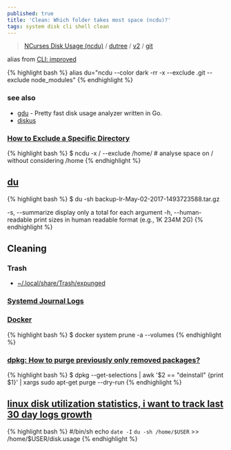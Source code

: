 ```yaml
---
published: true
title: 'Clean: Which folder takes most space (ncdu)?'
tags: system disk cli shell clean
---
```

> [NCurses Disk Usage (ncdu)](https://dev.yorhel.nl/ncdu) / [dutree](https://ownyourbits.com/2018/03/25/analyze-disk-usage-with-dutree/) / [v2](https://dev.yorhel.nl/doc/ncdu2) / [git](https://code.blicky.net/yorhel/ncdu/)

alias from [CLI: improved](https://remysharp.com/2018/08/23/cli-improved#ncdu--du)

{% highlight bash %}
alias du="ncdu --color dark -rr -x --exclude .git --exclude node_modules"
{% endhighlight %}

### see also
- [gdu](https://github.com/dundee/gdu/tree/master#go-diskusage) - Pretty fast disk usage analyzer written in Go.
- [diskus](https://github.com/sharkdp/diskus#diskus)

### [How to Exclude a Specific Directory](https://stackoverflow.com/questions/57433340/how-to-exclude-a-specific-directory-in-ncdu-command)

{% highlight bash %}
$ ncdu -x / --exclude /home/		# analyse space on / without considering /home
{% endhighlight %}


## [du](https://stackoverflow.com/a/43736932/51386) 

{% highlight bash %}
$ du -sh backup-lr-May-02-2017-1493723588.tar.gz

-s, --summarize
            display only a total for each argument
-h, --human-readable
            print sizes in human readable format (e.g., 1K 234M 2G)
{% endhighlight %}

## Cleaning

### Trash
- [~/.local/share/Trash/expunged](https://askubuntu.com/questions/1297828/what-are-the-contents-of-contents-of-local-share-trash-expunged)

### [Systemd Journal Logs](https://linuxhandbook.com/clear-systemd-journal-logs/)


### [Docker](https://devopsheaven.com/docker/volumes/purge/devops/2018/05/25/purge-docker-images-containers-networks-volumes.html)

{% highlight bash %}
$ docker system prune -a  --volumes
{% endhighlight %}

### [dpkg: How to purge previously only removed packages?](https://askubuntu.com/questions/687295/how-to-purge-previously-only-removed-packages)

{% highlight bash %}
$ dpkg --get-selections | awk '$2 == "deinstall" {print $1}' | xargs sudo apt-get purge --dry-run
{% endhighlight %}

## [linux disk utilization statistics, i want to track last 30 day logs growth](https://unix.stackexchange.com/questions/600790/linux-disk-utilization-statistics-i-want-to-track-last-30-day-logs-growth)

{% highlight bash %}
#/bin/sh
echo `date -I`  `du -sh /home/$USER` >> /home/$USER/disk.usage
{% endhighlight %}
